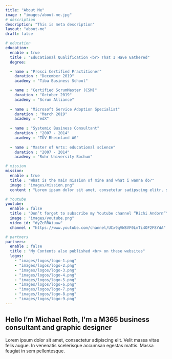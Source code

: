 ```yaml
---
title: "About Me"
image : "images/about-me.jpg"
# description
description: "This is meta description"
layout: "about-me"
draft: false

# education
education:
  enable : true
  title : "Educational Qualification <br> That I Have Gathered"
  degree:

  - name : "Prosci Certified Practitioner"
    duration : "December 2019"
    academy : "Tiba Business School"

  - name : "Certified ScrumMaster (CSM)"
    duration : "October 2019"
    academy : "Scrum Alliance"
    
  - name : "Microsoft Service Adoption Specialist"
    duration : "March 2019"
    academy : "edX"
    
  - name : "Systemic Business Consultant"
    duration : "2007 - 2014"
    academy : "TÜV Rheinland AG"
    
  - name : "Master of Arts: educational science"
    duration : "2007 - 2014"
    academy : "Ruhr University Bochum"

# mission
mission:
  enable : true
  title : "What is the main mission of mine and what i wanna do?"
  image : "images/mission.png"
  content : "Lorem ipsum dolor sit amet, consetetur sadipscing elitr, sed diam nonumy eirmod tempor invidunt ut labore et dolore magna aliquyam erat, sed diam voluptua. At vero eos et accusam et justo duo dolores et ea rebum."

# Youtube
youtube:
  enable : false
  title : "Don’t forget to subscribe my Youtube channel “Richi Andorn”"
  image : "images/youtube.png"
  video_id: "dyZcRRWiuuw"
  channel : "https://www.youtube.com/channel/UCx9qVW8VF0LmTi4OF2F8YdA"

# partners
partners:
  enable : false
  title : "My Contents also published <br> on these websites"
  logos:
    - "images/logos/logo-1.png"
    - "images/logos/logo-2.png"
    - "images/logos/logo-3.png"
    - "images/logos/logo-4.png"
    - "images/logos/logo-5.png"
    - "images/logos/logo-6.png"
    - "images/logos/logo-7.png"
    - "images/logos/logo-8.png"
    - "images/logos/logo-9.png"
---
```


## Hello I’m Michael Roth, I'm a M365 business consultant and graphic designer 

Lorem ipsum dolor sit amet, consectetur adipiscing elit. Velit massa vitae felis augue. In venenatis scelerisque accumsan egestas mattis. Massa feugiat in sem pellentesque.